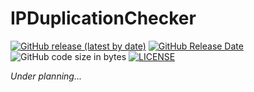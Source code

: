 # IPDuplicationChecker

[![GitHub release (latest by date)](https://img.shields.io/github/v/release/PocketKie/IPDuplicationChecker?style=flat-square)](https://github.com/PocketKie/IPDuplicationChecker/releases)
[![GitHub Release Date](https://img.shields.io/github/release-date/PocketKie/IPDuplicationChecker?style=flat-square)](https://github.com/PocketKie/IPDuplicationChecker/releases)
![GitHub code size in bytes](https://img.shields.io/github/languages/code-size/PocketKie/IPDuplicationChecker?style=flat-square)
[![LICENSE](https://img.shields.io/github/license/PocketKie/IPDuplicationChecker?style=flat-square)](https://github.com/PocketKie/IPDuplicationChecker/blob/master/LICENSE)

_Under planning..._
